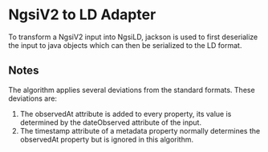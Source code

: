 # NgsiV2 to LD Adapter

To transform a NgsiV2 input into NgsiLD,
jackson is used to first deserialize the input to java objects which can then be serialized to the LD format.

## Notes

The algorithm applies several deviations from the standard formats. These deviations are:

1) The observedAt attribute is added to every property,
its value is determined by the dateObserved attribute of the input.
2) The timestamp attribute of a metadata property normally determines the observedAt property but is ignored in this algorithm.